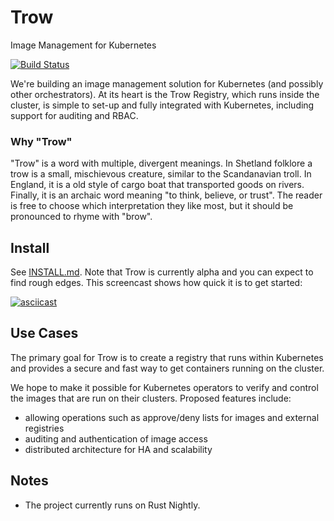 # Trow
Image Management for Kubernetes

[![Build Status](https://travis-ci.org/ContainerSolutions/trow.svg?branch=master)](https://travis-ci.org/ContainerSolutions/trow)

We're building an image management solution for Kubernetes (and possibly other orchestrators).
At its heart is the Trow Registry, which runs inside the cluster, is simple to set-up and fully
integrated with Kubernetes, including support for auditing and RBAC.

### Why "Trow"

"Trow" is a word with multiple, divergent meanings. In Shetland folklore a trow
is a small, mischievous creature, similar to the Scandanavian troll. In England,
it is a old style of cargo boat that transported goods on rivers. Finally, it is
an archaic word meaning "to think, believe, or trust". The reader is free to
choose which interpretation they like most, but it should be pronounced to rhyme
with "brow".
 
## Install

See [INSTALL.md](./INSTALL.md). Note that Trow is currently alpha and you can expect to find rough edges.
This screencast shows how quick it is to get started:

[![asciicast](https://asciinema.org/a/48HK88yR4rJw0QuHt2VdkuVZn.svg)](https://asciinema.org/a/48HK88yR4rJw0QuHt2VdkuVZn)

## Use Cases

The primary goal for Trow is to create a registry that runs within Kubernetes
and provides a secure and fast way to get containers running on the cluster.

We hope to make it possible for Kubernetes operators to verify and control the
images that are run on their clusters. Proposed features include:

 - allowing operations such as approve/deny lists for images and external registries
 - auditing and authentication of image access 
 - distributed architecture for HA and scalability
 
## Notes

- The project currently runs on Rust Nightly.
